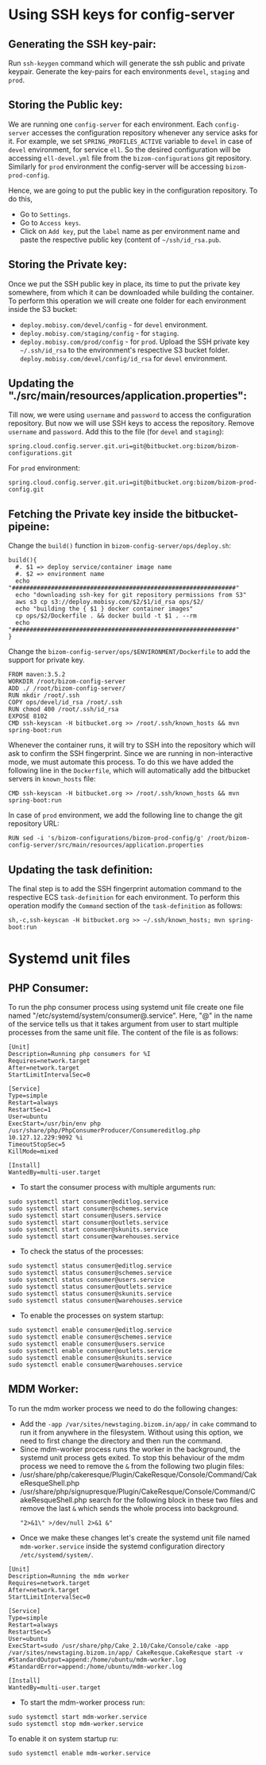 # Using SSH keys for config-server

## Generating the SSH key-pair:

Run `ssh-keygen` command which will generate the ssh public and private
keypair. Generate the key-pairs for each environments `devel`, `staging`
and `prod`.

## Storing the Public key:

We are running one `config-server` for each environment. Each
`config-server` accesses the configuration repository whenever any
service asks for it. For example, we set `SPRING_PROFILES_ACTIVE`
variable to `devel` in case of `devel` environment, for service `ell`.
So the desired configuration will be accessing `ell-devel.yml` file from
the `bizom-configurations` git repository. Similarly for `prod`
environment the config-server will be accessing `bizom-prod-config`.

Hence, we are going to put the public key in the configuration
repository. To do this,
* Go to `Settings`.
* Go to `Access keys`.
* Click on `Add key`, put the `label` name as per environment name and
  paste the respective public key (content of `~/ssh/id_rsa.pub`.
  
## Storing the Private key:

Once we put the SSH public key in place, its time to put the private key
somewhere, from which it can be downloaded while building the container.
To perform this operation we will create one folder for each environment
inside the S3 bucket:
* `deploy.mobisy.com/devel/config`   - for `devel` environment.
* `deploy.mobisy.com/staging/config` - for `staging`.
* `deploy.mobisy.com/prod/config`    - for `prod`.
Upload the SSH private key `~/.ssh/id_rsa` to the environment's
respective S3 bucket folder. `deploy.mobisy.com/devel/config/id_rsa` for
`devel` environment.

## Updating the "./src/main/resources/application.properties":

Till now, we were using `username` and `password` to access the
configuration repository. But now we will use SSH keys to access the
repository. Remove `username` and `password`. Add this to the file 
(for `devel` and `staging`):
```
spring.cloud.config.server.git.uri=git@bitbucket.org:bizom/bizom-configurations.git
```
For `prod` environment:
```
spring.cloud.config.server.git.uri=git@bitbucket.org:bizom/bizom-prod-config.git
```
## Fetching the Private key inside the bitbucket-pipeine:

Change the `build()` function in `bizom-config-server/ops/deploy.sh`:

```
build(){
  #. $1 => deploy service/container image name
  #. $2 => environment name
  echo "###############################################################"
  echo "downloading ssh-key for git repository permissions from S3"
  aws s3 cp s3://deploy.mobisy.com/$2/$1/id_rsa ops/$2/
  echo "building the { $1 } docker container images"
  cp ops/$2/Dockerfile . && docker build -t $1 . --rm
  echo "###############################################################"
}
```
Change the `bizom-config-server/ops/$ENVIRONMENT/Dockerfile` to add the
support for private key.

```
FROM maven:3.5.2
WORKDIR /root/bizom-config-server
ADD ./ /root/bizom-config-server/
RUN mkdir /root/.ssh
COPY ops/devel/id_rsa /root/.ssh
RUN chmod 400 /root/.ssh/id_rsa
EXPOSE 8102
CMD ssh-keyscan -H bitbucket.org >> /root/.ssh/known_hosts && mvn spring-boot:run
```

Whenever the container runs, it will try to SSH into the repository
which will ask to confirm the SSH fingerprint. Since we are running in
non-interactive mode, we must automate this process. To do this we have
added the following line in the `Dockerfile`, which will automatically
add the bitbucket servers in `known_hosts` file:
```
CMD ssh-keyscan -H bitbucket.org >> /root/.ssh/known_hosts && mvn spring-boot:run
```
In case of `prod` environment, we add the following line to change the
git repository URL:
```
RUN sed -i 's/bizom-configurations/bizom-prod-config/g' /root/bizom-config-server/src/main/resources/application.properties
```

## Updating the task definition:

The final step is to add the SSH fingerprint automation command to the
respective ECS `task-definition` for each environment. To perform this
operation modify the `Command` section of the `task-definition` as
follows:
```
sh,-c,ssh-keyscan -H bitbucket.org >> ~/.ssh/known_hosts; mvn spring-boot:run
```


# Systemd unit files

## PHP Consumer: 
To run the php consumer process using systemd unit file
create one file named "/etc/systemd/system/consumer@.service". Here, "@"
in the name of the service tells us that it takes argument from user to
start multiple processes from the same unit file. The content of the
file is as follows:

```
[Unit]
Description=Running php consumers for %I
Requires=network.target
After=network.target
StartLimitIntervalSec=0

[Service]
Type=simple
Restart=always
RestartSec=1
User=ubuntu
ExecStart=/usr/bin/env php /usr/share/php/PhpConsumerProducer/Consumereditlog.php 10.127.12.229:9092 %i 
TimeoutStopSec=5
KillMode=mixed

[Install]
WantedBy=multi-user.target
```
* To start the consumer process with multiple arguments run:
```
sudo systemctl start consumer@editlog.service
sudo systemctl start consumer@schemes.service
sudo systemctl start consumer@users.service
sudo systemctl start consumer@outlets.service
sudo systemctl start consumer@skunits.service
sudo systemctl start consumer@warehouses.service
```
* To check the status of the processes:
```
sudo systemctl status consumer@editlog.service
sudo systemctl status consumer@schemes.service
sudo systemctl status consumer@users.service
sudo systemctl status consumer@outlets.service
sudo systemctl status consumer@skunits.service
sudo systemctl status consumer@warehouses.service
```
* To enable the processes on system startup:
```
sudo systemctl enable consumer@editlog.service
sudo systemctl enable consumer@schemes.service
sudo systemctl enable consumer@users.service
sudo systemctl enable consumer@outlets.service
sudo systemctl enable consumer@skunits.service
sudo systemctl enable consumer@warehouses.service
```


## MDM Worker:
To run the mdm worker process we need to do the following changes:
* Add the `-app /var/sites/newstaging.bizom.in/app/` in `cake` command
to run it from anywhere in the filesystem. Without using this option, we
need to first change the directory and then run the command.
* Since mdm-worker process runs the worker in the background, the
systemd unit process gets exited. To stop this behaviour of the mdm
process we need to remove the `&` from the following two plugin files:
* /usr/share/php/cakeresque/Plugin/CakeResque/Console/Command/CakeResqueShell.php
* /usr/share/php/signupresque/Plugin/CakeResque/Console/Command/CakeResqueShell.php
search for the following block in these two files and remove the last `&`
which sends the whole process into background.
    ```
    "2>&1\" >/dev/null 2>&1 &"
    ```
* Once we make these changes let's create the systemd unit file named
`mdm-worker.service` inside the systemd configuration directory
`/etc/systemd/system/`.
```
[Unit]
Description=Running the mdm worker
Requires=network.target
After=network.target
StartLimitIntervalSec=0

[Service]
Type=simple
Restart=always
RestartSec=5
User=ubuntu
ExecStart=sudo /usr/share/php/Cake_2.10/Cake/Console/cake -app /var/sites/newstaging.bizom.in/app/ CakeResque.CakeResque start -v
#StandardOutput=append:/home/ubuntu/mdm-worker.log
#StandardError=append:/home/ubuntu/mdm-worker.log

[Install]
WantedBy=multi-user.target
```
* To start the mdm-worker process run:
```
sudo systemctl start mdm-worker.service
sudo systemctl stop mdm-worker.service
```
To enable it on system startup ru:
```
sudo systemctl enable mdm-worker.service
```
